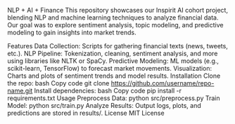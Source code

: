 NLP + AI + Finance
This repository showcases our Inspirit AI cohort project, blending NLP and machine learning techniques to analyze financial data. Our goal was to explore sentiment analysis, topic modeling, and predictive modeling to gain insights into market trends.

Features
Data Collection: Scripts for gathering financial texts (news, tweets, etc.).
NLP Pipeline: Tokenization, cleaning, sentiment analysis, and more using libraries like NLTK or SpaCy.
Predictive Modeling: ML models (e.g., scikit-learn, TensorFlow) to forecast market movements.
Visualization: Charts and plots of sentiment trends and model results.
Installation
Clone the repo:
bash
Copy code
git clone https://github.com/username/repo-name.git
Install dependencies:
bash
Copy code
pip install -r requirements.txt
Usage
Preprocess Data: python src/preprocess.py
Train Model: python src/train.py
Analyze Results: Output logs, plots, and predictions are stored in results/.
License
MIT License

